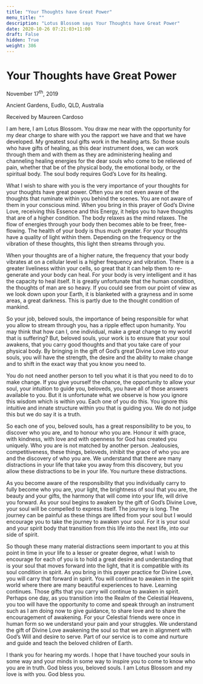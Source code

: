 ```yaml
---
title: "Your Thoughts have Great Power"
menu_title: ""
description: "Lotus Blossom says Your Thoughts have Great Power"
date: 2020-10-26 07:21:03+11:00
draft: False
hidden: True
weight: 386
---
```

# Your Thoughts have Great Power

November 17<sup>th</sup>, 2019

Ancient Gardens, Eudlo, QLD, Australia

Received by Maureen Cardoso


I am here, I am Lotus Blossom. You draw me near with the opportunity for my dear charge to share with you the rapport we have and that we have developed. My greatest soul gifts work in the healing arts. So those souls who have gifts of healing, as this dear instrument does, we can work through them and with them as they are administering healing and channeling healing energies for the dear souls who come to be relieved of pain, whether that be of the physical body, the emotional body, or the spiritual body. The soul body requires God’s Love for its healing.

What I wish to share with you is the very importance of your thoughts for your thoughts have great power. Often you are not even aware of the thoughts that ruminate within you behind the scenes. You are not aware of them in your conscious mind. When you bring in this prayer of God’s Divine Love, receiving this Essence and this Energy, it helps you to have thoughts that are of a higher condition. The body relaxes as the mind relaxes. The flow of energies through your body then becomes able to be freer, free-flowing. The health of your body is thus much greater. For your thoughts have a quality of light within them. Depending on the frequency or the vibration of these thoughts, this light then streams through you.

When your thoughts are of a higher nature, the frequency that your body vibrates at on a cellular level is a higher frequency and vibration. There is a greater liveliness within your cells, so great that it can help them to re-generate and your body can heal. For your body is very intelligent and it has the capacity to heal itself. It is greatly unfortunate that the human condition, the thoughts of man are so heavy. If you could see from our point of view as we look down upon your Earth, it is blanketed with a grayness and in some areas, a great darkness. This is partly due to the thought condition of mankind. 

So your job, beloved souls, the importance of being responsible for what you allow to stream through you, has a ripple effect upon humanity. You may think that how can I, one individual, make a great change to my world that is suffering? But, beloved souls, your work is to ensure that your soul awakens, that you carry good thoughts and that you take care of your physical body. By bringing in the gift of God’s great Divine Love into your souls, you will have the strength, the desire and the ability to make change and to shift in the exact way that you know you need to. 

You do not need another person to tell you what it is that you need to do to make change. If you give yourself the chance, the opportunity to allow your soul, your intuition to guide you, beloveds, you have all of those answers available to you. But it is unfortunate what we observe is how you ignore this wisdom which is within you. Each one of you do this. You ignore this intuitive and innate structure within you that is guiding you. We do not judge this but we do say it is a truth. 

So each one of you, beloved souls, has a great responsibility to be you, to discover who you are, and to honour who you are. Honour it with grace, with kindness, with love and with openness for God has created you uniquely. Who you are is not matched by another person. Jealousies, competitiveness, these things, beloveds, inhibit the grace of who you are and the discovery of who you are. We understand that there are many distractions in your life that take you away from this discovery, but you allow these distractions to be in your life. You nurture these distractions.

As you become aware of the responsibility that you individually carry to fully become who you are, your light, the brightness of soul that you are, the beauty and your gifts, the harmony that will come into your life, will drive you forward. As your soul begins to awaken by the gift of God’s Divine Love, your soul will be compelled to express itself. The journey is long. The journey can be painful as these things are lifted from your soul but I would encourage you to take the journey to awaken your soul. For it is your soul and your spirit body that transition from this life into the next life, into our side of spirit.

So though these many material distractions seem important to you at this point in time in your life to a lesser or greater degree, what I wish to encourage for each of you is to hold a great desire and understanding that is your soul that moves forward into the light, that it is compatible with its soul condition in spirit. As you bring in this prayer practice for Divine Love, you will carry that forward in spirit. You will continue to awaken in the spirit world where there are many beautiful experiences to have. Learning continues. Those gifts that you carry will continue to awaken in spirit. 
Perhaps one day, as you transition into the Realm of the Celestial Heavens, you too will have the opportunity to come and speak through an instrument such as I am doing now to give guidance, to share love and to share the encouragement of awakening. For your Celestial friends were once in human form so we understand your pain and your struggles. We understand the gift of Divine Love awakening the soul so that we are in alignment with God’s Will and desire to serve. Part of our service is to come and nurture and guide and teach the beloved children of Earth.

I thank you for hearing my words. I hope that I have touched your souls in some way and your minds in some way to inspire you to come to know who you are in truth. God bless you, beloved souls. I am Lotus Blossom and my love is with you. God bless you.
